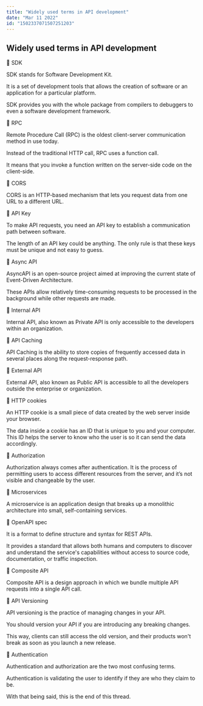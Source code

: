 ```yaml
---
title: "Widely used terms in API development"
date: "Mar 11 2022"
id: "1502337071507251203"
---
```


## Widely used terms in API development

<Tweet>

📌 SDK

SDK stands for Software Development Kit.

It is a set of development tools that allows the creation of software or an application for a particular platform.

SDK provides you with the whole package from compilers to debuggers to even a software development framework.

</Tweet>

<Tweet>

📌 RPC

Remote Procedure Call (RPC) is the oldest client-server communication method in use today.

Instead of the traditional HTTP call, RPC uses a function call.

It means that you invoke a function written on the server-side code on the client-side.

</Tweet>

<Tweet>

📌 CORS

CORS is an HTTP-based mechanism that lets you request data from one URL to a different URL.

</Tweet>

<Tweet>

📌 API Key

To make API requests, you need an API key to establish a communication path between software.

The length of an API key could be anything. The only rule is that these keys must be unique and not easy to guess.

</Tweet>

<Tweet>

📌 Async API

AsyncAPI is an open-source project aimed at improving the current state of Event-Driven Architecture.

These APIs allow relatively time-consuming requests to be processed in the background while other requests are made.

</Tweet>

<Tweet>

📌 Internal API

Internal API, also known as Private API is only accessible to the developers within an organization.

</Tweet>

<Tweet>

📌 API Caching

API Caching is the ability to store copies of frequently accessed data in several places along the request-response path.

</Tweet>

<Tweet>

📌 External API

External API, also known as Public API is accessible to all the developers outside the enterprise or organization.

</Tweet>

<Tweet>

📌 HTTP cookies

An HTTP cookie is a small piece of data created by the web server inside your browser.

The data inside a cookie has an ID that is unique to you and your computer. This ID helps the server to know who the user is so it can send the data accordingly.

</Tweet>

<Tweet>

📌 Authorization

Authorization always comes after authentication. It is the process of permitting users to access different resources from the server, and it’s not visible and changeable by the user.

</Tweet>

<Tweet>

📌 Microservices

A microservice is an application design that breaks up a monolithic architecture into small, self-containing services.

</Tweet>

<Tweet>

📌 OpenAPI spec

It is a format to define structure and syntax for REST APIs.

It provides a standard that allows both humans and computers to discover and understand the service's capabilities without access to source code, documentation, or traffic inspection.

</Tweet>

<Tweet>

📌 Composite API

Composite API is a design approach in which we bundle multiple API requests into a single API call.

</Tweet>

<Tweet>

📌 API Versioning

API versioning is the practice of managing changes in your API.

You should version your API if you are introducing any breaking changes.

This way, clients can still access the old version, and their products won't break as soon as you launch a new release.

</Tweet>

<Tweet>

📌 Authentication

Authentication and authorization are the two most confusing terms.

Authentication is validating the user to identify if they are who they claim to be.

</Tweet>

<Tweet>

With that being said, this is the end of this thread.

</Tweet>
